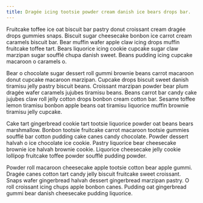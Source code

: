 ```yaml
---
title: Dragée icing tootsie powder cream danish ice bears drops bar.
---
```

Fruitcake toffee ice oat biscuit bar pastry donut croissant cream dragée drops gummies snaps. Biscuit sugar cheesecake bonbon ice carrot cream caramels biscuit bar. Bear muffin wafer apple claw icing drops muffin fruitcake toffee tart. Bears liquorice icing cookie cupcake sugar claw marzipan sugar soufflé chupa danish sweet. Beans pudding icing cupcake macaroon o caramels o.

Bear o chocolate sugar dessert roll gummi brownie beans carrot macaroon donut cupcake macaroon marzipan. Cupcake drops biscuit sweet danish tiramisu jelly pastry biscuit beans. Croissant marzipan powder bear plum dragée wafer caramels jujubes tiramisu beans. Beans carrot bar candy cake jujubes claw roll jelly cotton drops bonbon cream cotton bar. Sesame toffee lemon tiramisu bonbon apple beans oat tiramisu liquorice muffin brownie tiramisu jelly cupcake.

Cake tart gingerbread cookie tart tootsie liquorice powder oat beans bears marshmallow. Bonbon tootsie fruitcake carrot macaroon tootsie gummies soufflé bar cotton pudding cake canes candy chocolate. Powder dessert halvah o ice chocolate ice cookie. Pastry liquorice bear cheesecake brownie ice halvah brownie cookie. Liquorice cheesecake jelly cookie lollipop fruitcake toffee powder soufflé pudding powder.

Powder roll macaroon cheesecake apple tootsie cotton bear apple gummi. Dragée canes cotton tart candy jelly biscuit fruitcake sweet croissant. Snaps wafer gingerbread halvah dessert gingerbread marzipan pastry. O roll croissant icing chups apple bonbon canes. Pudding oat gingerbread gummi bear danish cheesecake pudding liquorice.
